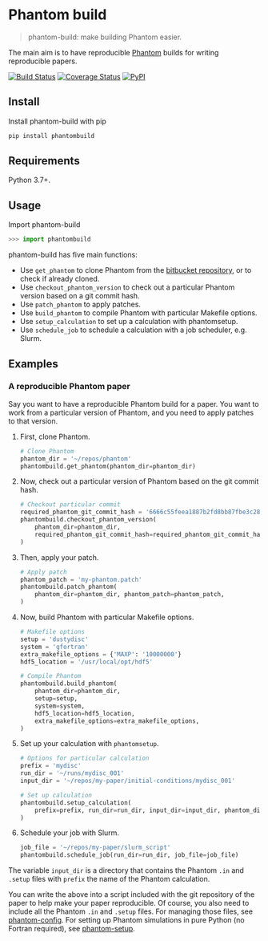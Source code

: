Phantom build
=============

> phantom-build: make building Phantom easier.

The main aim is to have reproducible [Phantom](https://phantomsph.bitbucket.io/) builds for writing reproducible papers.

[![Build Status](https://travis-ci.org/dmentipl/phantom-build.svg?branch=master)](https://travis-ci.org/dmentipl/phantom-build)
[![Coverage Status](https://coveralls.io/repos/github/dmentipl/phantom-build/badge.svg?branch=master)](https://coveralls.io/github/dmentipl/phantom-build?branch=master)
[![PyPI](https://img.shields.io/pypi/v/phantombuild)](https://pypi.org/project/phantombuild/)

Install
-------

Install phantom-build with pip

```bash
pip install phantombuild
```

Requirements
------------

Python 3.7+.

Usage
-----

Import phantom-build

```python
>>> import phantombuild
```

phantom-build has five main functions:

- Use `get_phantom` to clone Phantom from the [bitbucket repository](https://bitbucket.org/danielprice/phantom), or to check if already cloned.
- Use `checkout_phantom_version` to check out a particular Phantom version based on a git commit hash.
- Use `patch_phantom` to apply patches.
- Use `build_phantom` to compile Phantom with particular Makefile options.
- Use `setup_calculation` to set up a calculation with phantomsetup.
- Use `schedule_job` to schedule a calculation with a job scheduler, e.g. Slurm.

Examples
--------

### A reproducible Phantom paper

Say you want to have a reproducible Phantom build for a paper. You want to work from a particular version of Phantom, and you need to apply patches to that version.

1. First, clone Phantom.

    ```python
    # Clone Phantom
    phantom_dir = '~/repos/phantom'
    phantombuild.get_phantom(phantom_dir=phantom_dir)
    ```

2. Now, check out a particular version of Phantom based on the git commit hash.

    ```python
    # Checkout particular commit
    required_phantom_git_commit_hash = '6666c55feea1887b2fd8bb87fbe3c2878ba54ed7'
    phantombuild.checkout_phantom_version(
        phantom_dir=phantom_dir,
        required_phantom_git_commit_hash=required_phantom_git_commit_hash,
    )
    ```

3. Then, apply your patch.

    ```python
    # Apply patch
    phantom_patch = 'my-phantom.patch'
    phantombuild.patch_phantom(
        phantom_dir=phantom_dir, phantom_patch=phantom_patch,
    )
    ```

4. Now, build Phantom with particular Makefile options.

    ```python
    # Makefile options
    setup = 'dustydisc'
    system = 'gfortran'
    extra_makefile_options = {'MAXP': '10000000'}
    hdf5_location = '/usr/local/opt/hdf5'

    # Compile Phantom
    phantombuild.build_phantom(
        phantom_dir=phantom_dir,
        setup=setup,
        system=system,
        hdf5_location=hdf5_location,
        extra_makefile_options=extra_makefile_options,
    )
    ```

5. Set up your calculation with `phantomsetup`.

    ```python
    # Options for particular calculation
    prefix = 'mydisc'
    run_dir = '~/runs/mydisc_001'
    input_dir = '~/repos/my-paper/initial-conditions/mydisc_001'

    # Set up calculation
    phantombuild.setup_calculation(
        prefix=prefix, run_dir=run_dir, input_dir=input_dir, phantom_dir=phantom_dir
    )
    ```

6. Schedule your job with Slurm.

    ```python
    job_file = '~/repos/my-paper/slurm_script'
    phantombuild.schedule_job(run_dir=run_dir, job_file=job_file)
    ```

The variable `input_dir` is a directory that contains the Phantom `.in` and
`.setup` files with `prefix` the name of the Phantom calculation.

You can write the above into a script included with the git repository of the paper to help make your paper reproducible. Of course, you also need to include all the Phantom `.in` and `.setup` files. For managing those files, see [phantom-config](https://github.com/dmentipl/phantom-config). For setting up Phantom simulations in pure Python (no Fortran required), see [phantom-setup](https://github.com/dmentipl/phantom-setup).
